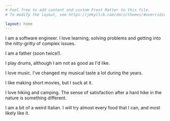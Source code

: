 ```yaml
---
# Feel free to add content and custom Front Matter to this file.
# To modify the layout, see https://jekyllrb.com/docs/themes/#overriding-theme-defaults

layout: home
---
```


I am a software engineer. I love learning, solving problems and getting into the nitty-gritty of complex issues.

I am a father (soon twice!).

I play drums, although I am not as good as I'd like.

I love music. I've changed my musical taste a lot during the years.

I like making short movies, but I suck at it.

I love hiking and camping. The sense of satisfaction after a hard hike in the nature is something different.

I am a bit of a weird Italian. I will try almost every food that I can, and most likely like it.
